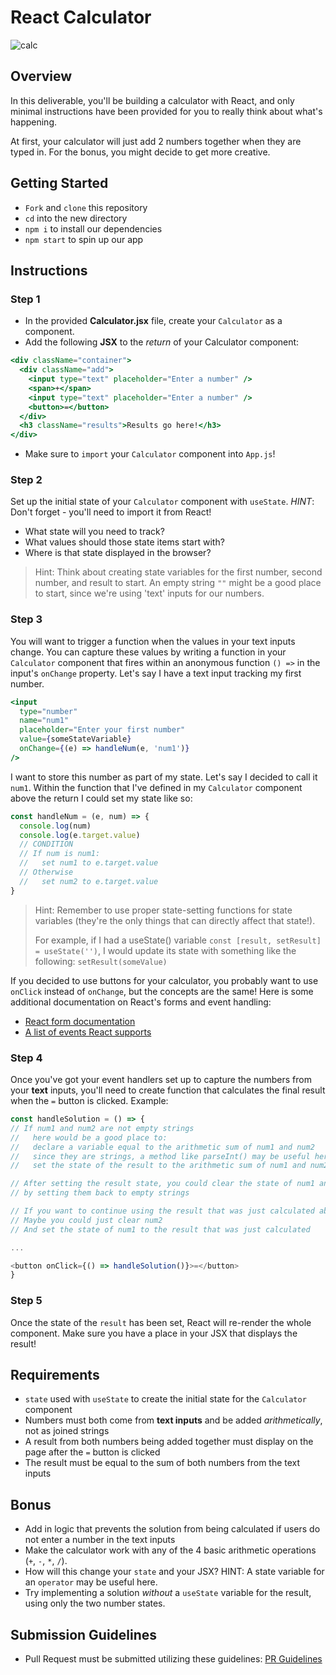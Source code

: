 # React Calculator

![calc](https://cdn.dribbble.com/users/2184773/screenshots/4516857/calculator.gif)

## Overview

In this deliverable, you'll be building a calculator with React, and only minimal instructions have been provided for you to really think about what's happening.

At first, your calculator will just add 2 numbers together when they are typed in. For the bonus, you might decide to get more creative.

## Getting Started

- `Fork` and `clone` this repository
- `cd` into the new directory
- `npm i` to install our dependencies
- `npm start` to spin up our app

## Instructions

### Step 1

- In the provided **Calculator.jsx** file, create your `Calculator` as a component.
- Add the following **JSX** to the *return* of your Calculator component:

```jsx
<div className="container">
  <div className="add">
    <input type="text" placeholder="Enter a number" />
    <span>+</span>
    <input type="text" placeholder="Enter a number" />
    <button>=</button>
  </div>
  <h3 className="results">Results go here!</h3>
</div>
```

- Make sure to `import` your `Calculator` component into `App.js`!

### Step 2

Set up the initial state of your `Calculator` component with `useState`. *HINT*: Don't forget - you'll need to import it from React!

- What state will you need to track?
- What values should those state items start with?
- Where is that state displayed in the browser?

> Hint: Think about creating state variables for the first number, second number, and result to start. An empty string `""` might be a good place to start, since we're using 'text' inputs for our numbers.

### Step 3

You will want to trigger a function when the values in your text inputs change. You can capture these values by writing a function in your `Calculator` component that fires within an anonymous function `() =>` in the input's `onChange` property. Let's say I have a text input tracking my first number.

```jsx
<input
  type="number"
  name="num1"
  placeholder="Enter your first number"
  value={someStateVariable}
  onChange={(e) => handleNum(e, 'num1')}
/>
```

I want to store this number as part of my state. Let's say I decided to call it `num1`. Within the function that I've defined in my `Calculator` component above the return I could set my state like so:

```js
const handleNum = (e, num) => {
  console.log(num)
  console.log(e.target.value)
  // CONDITION
  // If num is num1:
  //   set num1 to e.target.value
  // Otherwise
  //   set num2 to e.target.value
}
```

> Hint: Remember to use proper state-setting functions for state variables (they're the only things that can directly affect that state!). 
>
> For example, if I had a useState() variable `const [result, setResult] = useState('')`, I would update its state with something like the following: `setResult(someValue)`

If you decided to use buttons for your calculator, you probably want to use `onClick` instead of `onChange`, but the concepts are the same! Here is some additional documentation on React's forms and event handling:

- [React form documentation](https://facebook.github.io/react/docs/forms.html)
- [A list of events React supports](https://facebook.github.io/react/docs/events.html#supported-events)

### Step 4

Once you've got your event handlers set up to capture the numbers from your **text** inputs, you'll need to create function that calculates the final result when the `=` button is clicked. Example:

```js
const handleSolution = () => {
// If num1 and num2 are not empty strings 
//   here would be a good place to:
//   declare a variable equal to the arithmetic sum of num1 and num2
//   since they are strings, a method like parseInt() may be useful here
//   set the state of the result to the arithmetic sum of num1 and num2

// After setting the result state, you could clear the state of num1 and num2
// by setting them back to empty strings

// If you want to continue using the result that was just calculated above
// Maybe you could just clear num2
// And set the state of num1 to the result that was just calculated

...

<button onClick={() => handleSolution()}>=</button>
}
```

### Step 5

Once the state of the `result` has been set, React will re-render the whole component. Make sure you have a place in your JSX that displays the result!

## Requirements
- `state` used with `useState` to create the initial state for the `Calculator` component
- Numbers must both come from **text inputs** and be added _arithmetically_, not as joined strings
- A result from both numbers being added together must display on the page after the `=` button is clicked
- The result must be equal to the sum of both numbers from the text inputs

## Bonus
- Add in logic that prevents the solution from being calculated if users do not enter a number in the text inputs
- Make the calculator work with any of the 4 basic arithmetic operations (`+`, `-`, `*`, `/`). 
- How will this change your `state` and your JSX? HINT: A state variable for an `operator` may be useful here.
- Try implementing a solution _without_ a `useState` variable for the result, using only the two number states.

## Submission Guidelines

- Pull Request must be submitted utilizing these guidelines: [PR Guidelines](https://github.com/SEI-R-2-22/template_pull_request)
